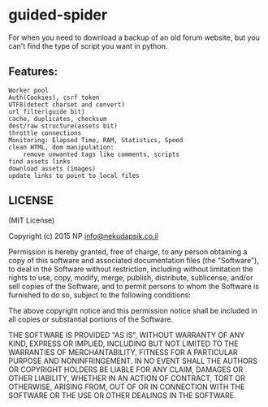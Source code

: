 
guided-spider
=========

For when you need to download a backup of an old forum website, 
but you can't find the type of script you want in python.


## Features:

 	Worker pool
    Auth(Cookies), csrf token
    UTF8(detect charset and convert) 
    url filter(guide bit)
    cache, duplicates, checksum
    dest/raw structure(assets bit)
    throttle connections
    Monitoring: Elapsed Time, RAM, Statistics, Speed
    clean HTML, dom manipulation:
        remove unwanted tags like comments, scripts
    find assets links
    download assets (images)
    update links to point to local files






## LICENSE

(MIT License)

Copyright (c) 2015 NP <info@nekudapsik.co.il>

Permission is hereby granted, free of charge, to any person obtaining
a copy of this software and associated documentation files (the
"Software"), to deal in the Software without restriction, including
without limitation the rights to use, copy, modify, merge, publish,
distribute, sublicense, and/or sell copies of the Software, and to
permit persons to whom the Software is furnished to do so, subject to
the following conditions:

The above copyright notice and this permission notice shall be
included in all copies or substantial portions of the Software.

THE SOFTWARE IS PROVIDED "AS IS", WITHOUT WARRANTY OF ANY KIND,
EXPRESS OR IMPLIED, INCLUDING BUT NOT LIMITED TO THE WARRANTIES OF
MERCHANTABILITY, FITNESS FOR A PARTICULAR PURPOSE AND
NONINFRINGEMENT. IN NO EVENT SHALL THE AUTHORS OR COPYRIGHT HOLDERS BE
LIABLE FOR ANY CLAIM, DAMAGES OR OTHER LIABILITY, WHETHER IN AN ACTION
OF CONTRACT, TORT OR OTHERWISE, ARISING FROM, OUT OF OR IN CONNECTION
WITH THE SOFTWARE OR THE USE OR OTHER DEALINGS IN THE SOFTWARE.
